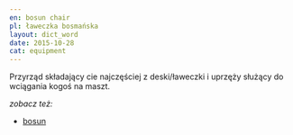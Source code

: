 ```yaml
---
en: bosun chair
pl: ławeczka bosmańska
layout: dict_word
date: 2015-10-28
cat: equipment
---
```


Przyrząd składający cie najczęściej z deski/ławeczki i uprzęży służący do wciągania kogoś na maszt.

*zobacz też:*

* [bosun](/dict/b/bosun/)

